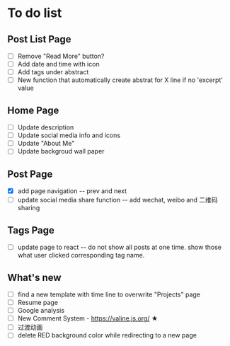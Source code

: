 # To do list

## Post List Page

- [ ] Remove "Read More" button?
- [ ] Add date and time with icon
- [ ] Add tags under abstract
- [ ] New function that automatically create abstrat for X line if no 'excerpt' value

## Home Page

- [ ] Update description
- [ ] Update social media info and icons
- [ ] Update "About Me"
- [ ] Update backgroud wall paper

## Post Page
- [x] add page navigation -- prev and next
- [ ] update social media share function -- add wechat, weibo and 二维码 sharing

## Tags Page
- [ ] update page to react -- do not show all posts at one time. show those what user clicked corresponding tag name. 

## What's new 
- [ ] find a new template with time line to overwrite "Projects" page
- [ ] Resume page
- [ ] Google analysis
- [ ] New Comment System - https://valine.js.org/ ★
- [ ] 过渡动画
- [ ] delete RED background color while redirecting to a new page
